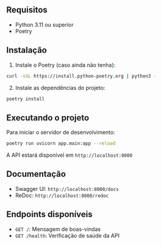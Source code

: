 
## Requisitos

- Python 3.11 ou superior
- Poetry

## Instalação

1. Instale o Poetry (caso ainda não tenha):
```bash
curl -sSL https://install.python-poetry.org | python3 -
```

2. Instale as dependências do projeto:
```bash
poetry install
```

## Executando o projeto

Para iniciar o servidor de desenvolvimento:

```bash
poetry run uvicorn app.main:app --reload
```

A API estará disponível em `http://localhost:8000`

## Documentação

- Swagger UI: `http://localhost:8000/docs`
- ReDoc: `http://localhost:8000/redoc`

## Endpoints disponíveis

- `GET /`: Mensagem de boas-vindas
- `GET /health`: Verificação de saúde da API 